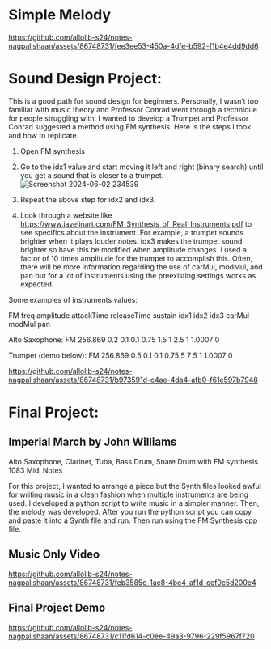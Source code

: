 # Simple Melody


https://github.com/allolib-s24/notes-nagpalishaan/assets/86748731/fee3ee53-450a-4dfe-b592-f1b4e4dd9dd6


# Sound Design Project: 
This is a good path for sound design for beginners.
Personally, I wasn’t too familiar with music theory and Professor Conrad went through a technique for people struggling with. I wanted to develop a Trumpet and Professor Conrad suggested a method using FM synthesis. Here is the steps I took and how to replicate.
1. Open FM synthesis
2. Go to the idx1 value and start moving it left and right (binary search) until you get a sound that is closer to a trumpet.
![Screenshot 2024-06-02 234539](https://github.com/allolib-s24/notes-nagpalishaan/assets/86748731/c9a09356-1073-4bb0-a652-baeea5681883)

3. Repeat the above step for idx2 and idx3.
4. Look through a website like https://www.javelinart.com/FM_Synthesis_of_Real_Instruments.pdf to see specifics about the instrument. For example, a trumpet sounds brighter when it plays louder notes. idx3 makes the trumpet sound brighter so have this be modified when amplitude changes. I used a factor of 10 times amplitude for the trumpet to accomplish this. Often, there will be more information regarding the use of carMul, modMul, and pan but for a lot of instruments using the preexisting settings works as expected.

Some examples of instruments values:

FM freq amplitude attackTime releaseTime sustain idx1 idx2 idx3 carMul modMul pan

Alto Saxophone: FM 256.869 0.2 0.1 0.1 0.75 1.5 1 2.5 1 1.0007 0

Trumpet (demo below): FM 256.869 0.5 0.1 0.1 0.75 5 7 5 1 1.0007 0 


https://github.com/allolib-s24/notes-nagpalishaan/assets/86748731/b973591d-c4ae-4da4-afb0-f61e597b7948


# Final Project:
## Imperial March by John Williams
Alto Saxophone, Clarinet, Tuba, Bass Drum, Snare Drum with FM synthesis
1083 Midi Notes

For this project, I wanted to arrange a piece but the Synth files looked awful for writing music in a clean fashion when multiple instruments are being used. I developed a python script to write music in a simpler manner. Then, the melody was developed. After you run the python script you can copy and paste it into a Synth file and run. Then run using the FM Synthesis cpp file.

## Music Only Video

https://github.com/allolib-s24/notes-nagpalishaan/assets/86748731/feb3585c-1ac8-4be4-af1d-cef0c5d200e4

## Final Project Demo

https://github.com/allolib-s24/notes-nagpalishaan/assets/86748731/c11fd614-c0ee-49a3-9796-229f5967f720

